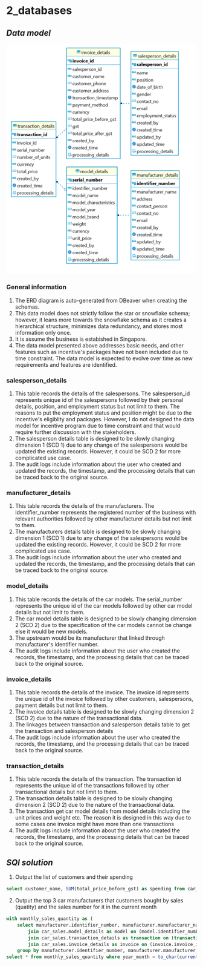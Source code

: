 # 2_databases

## _Data model_

![Alt Text](schema.png)

### General information

1. The ERD diagram is auto-generated from DBeaver when creating the schemas.
2. This data model does not strictly follow the star or snowflake schema; however, it leans more towards the snowflake schema as it creates a hierarchical structure, minimizes data redundancy, and stores most information only once.
3. It is assume the business is estabished in Singapore.
4. The data model presented above addresses basic needs, and other features such as incentive's packages have not been included due to time constraint. The data model is expected to evolve over time as new requirements and features are identified.

### salesperson_details

1. This table records the details of the salespersons. The salesperson_id represents unique id of the salespersons followed by their personal details, position, and employment status but not limit to them. The reasons to put the employment status and position might be due to the incentive's eligiblity and packages. However, I do not designed the data model for incentive program due to time constraint and that would require further discussion with the stakeholders.
2. The salesperson details table is designed to be slowly changing dimension 1 (SCD 1) due to any change of the salespersons would be updated the existing records. However, it could be SCD 2 for more complicated use case.
3. The audit logs include information about the user who created and updated the records, the timestamp, and the processing details that can be traced back to the original source.

### manufacturer_details

1. This table records the details of the manufacturers. The identifier_number represents the registered number of the business with relevant authorities followed by other manufacturer details but not limit to them.
2. The manufacturers details table is designed to be slowly changing dimension 1 (SCD 1) due to any change of the salespersons would be updated the existing records. However, it could be SCD 2 for more complicated use case.
3. The audit logs include information about the user who created and updated the records, the timestamp, and the processing details that can be traced back to the original source.

### model_details

1. This table records the details of the car models. The serial_number represents the unique id of the car models followed by other car model details but not limit to them.
2. The car model details table is designed to be slowly changing dimension 2 (SCD 2) due to the specification of the car models cannot be change else it would be new models.
3. The upstream would be its manufacturer that linked through manufacturer's identifier number.
4. The audit logs include information about the user who created the records, the timestamp, and the processing details that can be traced back to the original source.

### invoice_details

1. This table records the details of the invoice. The invoice id represents the unique id of the invoice followed by other customers, salespersons, payment details but not limit to them.
2. The invoice details table is designed to be slowly changing dimension 2 (SCD 2) due to the nature of the transactional data.
3. The linkages between transaction and salesperson details table to get the transaction and salesperson details
4. The audit logs include information about the user who created the records, the timestamp, and the processing details that can be traced back to the original source.

### transaction_details

1. This table records the details of the transaction. The transaction id represents the unique id of the transactions followed by other transactional details but not limit to them.
2. The transaction details table is designed to be slowly changing dimension 2 (SCD 2) due to the nature of the transactional data.
3. The transaction get car model details from model details including the unit prices and weight etc. The reason it is designed in this way due to some cases one invoice might have more than one transactions
4. The audit logs include information about the user who created the records, the timestamp, and the processing details that can be traced back to the original source.


## _SQl solution_

1. Output the list of customers and their spending

```sql
select customer_name, SUM(total_price_before_gst) as spending from car_sales.invoice_details group by customer_name; 
```

2. Output the top 3 car manufacturers that customers bought by sales (quatity) and the sales number for it in the current month 

```sql
with monthly_sales_quantity as (
	select manufacturer.identifier_number, manufacturer.manufacturer_name, to_char(transaction_timestamp, 'YYYY-MM') as year_month, sum(transaction.total_price) as quantity from car_sales.manufacturer_details as manufacturer
		join car_sales.model_details as model on (model.identifier_number = manufacturer.identifier_number)
		join car_sales.transaction_details as transaction on (transaction.serial_number = transaction.serial_number)
		join car_sales.invoice_details as invoice on (invoice.invoice_id = transaction.invoice_id)
	group by manufacturer.identifier_number, manufacturer.manufacturer_name, to_char(transaction_timestamp, 'YYYY-MM'))
select * from monthly_sales_quantity where year_month = to_char(current_date, 'YYYY-MM') order by quantity desc limit 10;
```
